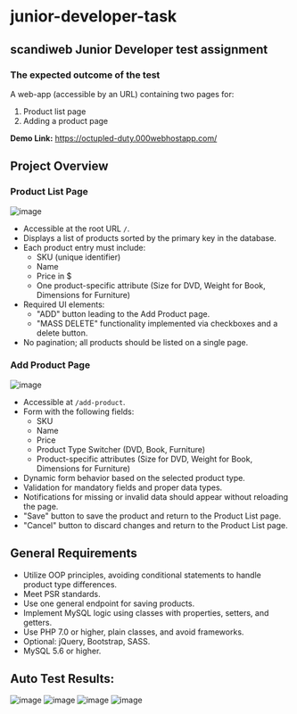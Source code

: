 ﻿# junior-developer-task

## scandiweb Junior Developer test assignment

### The expected outcome of the test

A web-app (accessible by an URL) containing two pages for:

1. Product list page
2. Adding a product page

**Demo Link:**  https://octupled-duty.000webhostapp.com/

## Project Overview

### Product List Page
![image](https://github.com/MennaAnwar/junior-developer-task/assets/79084467/d309b2a6-9489-4fb8-bece-aa8748e7e244)

- Accessible at the root URL `/`.
- Displays a list of products sorted by the primary key in the database.
- Each product entry must include:
  - SKU (unique identifier)
  - Name
  - Price in $
  - One product-specific attribute (Size for DVD, Weight for Book, Dimensions for Furniture)
- Required UI elements:
  - "ADD" button leading to the Add Product page.
  - "MASS DELETE" functionality implemented via checkboxes and a delete button.
- No pagination; all products should be listed on a single page.

### Add Product Page
![image](https://github.com/MennaAnwar/junior-developer-task/assets/79084467/98969b5d-3cd1-43d8-848f-9db0f193adca)

- Accessible at `/add-product`.
- Form with the following fields:
  - SKU
  - Name
  - Price
  - Product Type Switcher (DVD, Book, Furniture)
  - Product-specific attributes (Size for DVD, Weight for Book, Dimensions for Furniture)
- Dynamic form behavior based on the selected product type.
- Validation for mandatory fields and proper data types.
- Notifications for missing or invalid data should appear without reloading the page.
- "Save" button to save the product and return to the Product List page.
- "Cancel" button to discard changes and return to the Product List page.

## General Requirements
- Utilize OOP principles, avoiding conditional statements to handle product type differences.
- Meet PSR standards.
- Use one general endpoint for saving products.
- Implement MySQL logic using classes with properties, setters, and getters.
- Use PHP 7.0 or higher, plain classes, and avoid frameworks.
- Optional: jQuery, Bootstrap, SASS.
- MySQL 5.6 or higher.

## Auto Test Results:
![image](https://github.com/MennaAnwar/junior-developer-task/assets/79084467/90f3d8e5-b8cb-44b1-97b3-3253d952e366)
![image](https://github.com/MennaAnwar/junior-developer-task/assets/79084467/e16279ae-16ff-4266-b8d1-77bdb57883f6)
![image](https://github.com/MennaAnwar/junior-developer-task/assets/79084467/c135979a-d7f8-4da2-9b4d-855dab3bc3e7)
![image](https://github.com/MennaAnwar/junior-developer-task/assets/79084467/aa6938c8-0378-4e07-8d6d-20232874d695)




